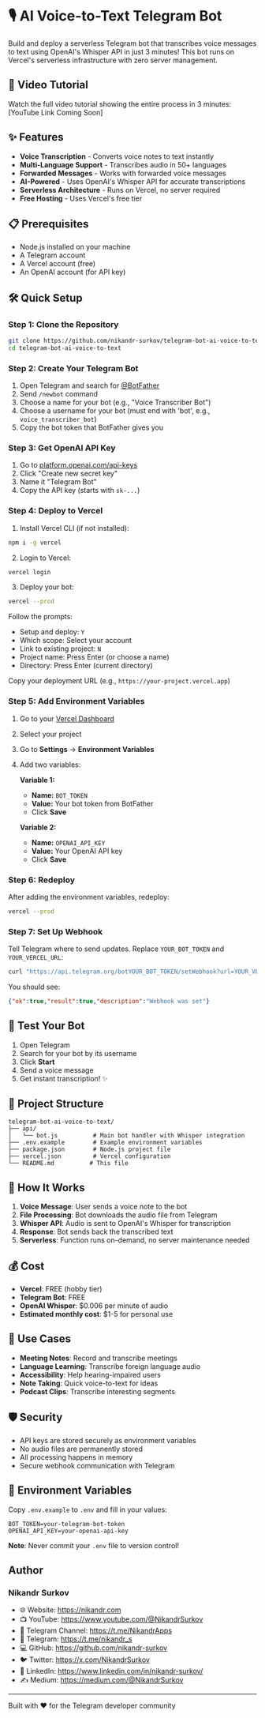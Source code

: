 # 🎙️ AI Voice-to-Text Telegram Bot

Build and deploy a serverless Telegram bot that transcribes voice messages to text using OpenAI's Whisper API in just 3 minutes! This bot runs on Vercel's serverless infrastructure with zero server management.

## 🎥 Video Tutorial

Watch the full video tutorial showing the entire process in 3 minutes: [YouTube Link Coming Soon]

## ✨ Features

- **Voice Transcription** - Converts voice notes to text instantly
- **Multi-Language Support** - Transcribes audio in 50+ languages
- **Forwarded Messages** - Works with forwarded voice messages
- **AI-Powered** - Uses OpenAI's Whisper API for accurate transcriptions
- **Serverless Architecture** - Runs on Vercel, no server required
- **Free Hosting** - Uses Vercel's free tier

## 📋 Prerequisites

- Node.js installed on your machine
- A Telegram account
- A Vercel account (free)
- An OpenAI account (for API key)

## 🛠️ Quick Setup

### Step 1: Clone the Repository

```bash
git clone https://github.com/nikandr-surkov/telegram-bot-ai-voice-to-text.git
cd telegram-bot-ai-voice-to-text
```

### Step 2: Create Your Telegram Bot

1. Open Telegram and search for [@BotFather](https://t.me/botfather)
2. Send `/newbot` command
3. Choose a name for your bot (e.g., "Voice Transcriber Bot")
4. Choose a username for your bot (must end with 'bot', e.g., `voice_transcriber_bot`)
5. Copy the bot token that BotFather gives you

### Step 3: Get OpenAI API Key

1. Go to [platform.openai.com/api-keys](https://platform.openai.com/api-keys)
2. Click "Create new secret key"
3. Name it "Telegram Bot"
4. Copy the API key (starts with `sk-...`)

### Step 4: Deploy to Vercel

1. Install Vercel CLI (if not installed):
```bash
npm i -g vercel
```

2. Login to Vercel:
```bash
vercel login
```

3. Deploy your bot:
```bash
vercel --prod
```

Follow the prompts:
- Setup and deploy: `Y`
- Which scope: Select your account
- Link to existing project: `N` 
- Project name: Press Enter (or choose a name)
- Directory: Press Enter (current directory)

Copy your deployment URL (e.g., `https://your-project.vercel.app`)

### Step 5: Add Environment Variables

1. Go to your [Vercel Dashboard](https://vercel.com/dashboard)
2. Select your project
3. Go to **Settings** → **Environment Variables**
4. Add two variables:
   
   **Variable 1:**
   - **Name:** `BOT_TOKEN`
   - **Value:** Your bot token from BotFather
   - Click **Save**
   
   **Variable 2:**
   - **Name:** `OPENAI_API_KEY`
   - **Value:** Your OpenAI API key
   - Click **Save**

### Step 6: Redeploy

After adding the environment variables, redeploy:
```bash
vercel --prod
```

### Step 7: Set Up Webhook

Tell Telegram where to send updates. Replace `YOUR_BOT_TOKEN` and `YOUR_VERCEL_URL`:

```bash
curl "https://api.telegram.org/botYOUR_BOT_TOKEN/setWebhook?url=YOUR_VERCEL_URL/api/bot"
```

You should see:
```json
{"ok":true,"result":true,"description":"Webhook was set"}
```

## 🎉 Test Your Bot

1. Open Telegram
2. Search for your bot by its username
3. Click **Start**
4. Send a voice message
5. Get instant transcription! ✨

## 📁 Project Structure

```
telegram-bot-ai-voice-to-text/
├── api/
│   └── bot.js          # Main bot handler with Whisper integration
├── .env.example        # Example environment variables
├── package.json        # Node.js project file
├── vercel.json         # Vercel configuration
└── README.md          # This file
```

## 🔧 How It Works

1. **Voice Message**: User sends a voice note to the bot
2. **File Processing**: Bot downloads the audio file from Telegram
3. **Whisper API**: Audio is sent to OpenAI's Whisper for transcription
4. **Response**: Bot sends back the transcribed text
5. **Serverless**: Function runs on-demand, no server maintenance needed

## 💰 Cost

- **Vercel**: FREE (hobby tier)
- **Telegram Bot**: FREE
- **OpenAI Whisper**: $0.006 per minute of audio
- **Estimated monthly cost**: $1-5 for personal use

## 🚀 Use Cases

- **Meeting Notes**: Record and transcribe meetings
- **Language Learning**: Transcribe foreign language audio
- **Accessibility**: Help hearing-impaired users
- **Note Taking**: Quick voice-to-text for ideas
- **Podcast Clips**: Transcribe interesting segments

## 🛡️ Security

- API keys are stored securely as environment variables
- No audio files are permanently stored
- All processing happens in memory
- Secure webhook communication with Telegram

## 📝 Environment Variables

Copy `.env.example` to `.env` and fill in your values:

```env
BOT_TOKEN=your-telegram-bot-token
OPENAI_API_KEY=your-openai-api-key
```

**Note**: Never commit your `.env` file to version control!

## Author
### Nikandr Surkov
- 🌐 Website: https://nikandr.com
- 📺 YouTube: https://www.youtube.com/@NikandrSurkov
- 📢 Telegram Channel: https://t.me/NikandrApps
- 📱 Telegram: https://t.me/nikandr_s
- 💻 GitHub: https://github.com/nikandr-surkov
- 🐦 Twitter: https://x.com/NikandrSurkov
- 💼 LinkedIn: https://www.linkedin.com/in/nikandr-surkov/
- ✍️ Medium: https://medium.com/@NikandrSurkov

---

Built with ❤️ for the Telegram developer community
